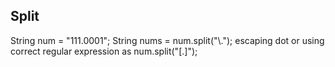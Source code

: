 ## Split

String num = "111.0001";
String nums = num.split("\\."); escaping dot or using correct regular expression as num.split("[.]");
